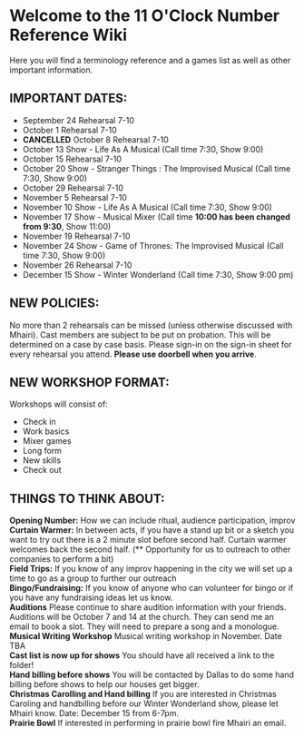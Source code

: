 # Welcome to the 11 O'Clock Number Reference Wiki

Here you will find a terminology reference and a games list as well as other important information.

## IMPORTANT DATES:
- September 24 Rehearsal 7-10
- October 1 Rehearsal 7-10
- **CANCELLED** October 8 Rehearsal 7-10
- October 13 Show - Life As A Musical (Call time 7:30, Show 9:00)
- October 15 Rehearsal 7-10
- October 20 Show - Stranger Things : The Improvised Musical (Call time 7:30, Show 9:00)
- October 29 Rehearsal 7-10
- November 5 Rehearsal 7-10
- November 10 Show - Life As A Musical (Call time 7:30, Show 9:00)
- November 17 Show - Musical Mixer (Call time **10:00 has been changed from 9:30**, Show 11:00)
- November 19 Rehearsal 7-10
- November 24 Show - Game of Thrones: The Improvised Musical (Call time 7:30, Show 9:00)
- November 26 Rehearsal 7-10
- December 15 Show - Winter Wonderland (Call time 7:30, Show 9:00 pm)

## NEW POLICIES:
No more than 2 rehearsals can be missed (unless otherwise discussed with Mhairi). Cast members are subject to be put on probation. This will be determined on a case by case basis. Please sign-in on the sign-in sheet for every rehearsal you attend. **Please use doorbell when you arrive**.  

## NEW WORKSHOP FORMAT:
Workshops will consist of:
- Check in
- Work basics
- Mixer games
- Long form
- New skills
- Check out

## THINGS TO THINK ABOUT:

**Opening Number:** How we can include ritual, audience participation, improv  
**Curtain Warmer:** In between acts, if you have a stand up bit or a sketch you want to try out there is a 2 minute slot before second half. Curtain warmer welcomes back the second half. (** Opportunity for us to outreach to other companies to perform a bit)  
**Field Trips:** If you know of any improv happening in the city we will set up a time to go as a group to further our outreach  
**Bingo/Fundraising:** If you know of anyone who can volunteer for bingo or if you have any fundraising ideas let us know.  
**Auditions** Please continue to share audition information with your friends. Auditions will be October 7 and 14 at the church. They can send me an email to book a slot. They will need to prepare a song and a monologue.   
**Musical Writing Workshop** Musical writing workshop in November. Date TBA  
**Cast list is now up for shows** You should have all received a link to the folder!  
**Hand billing before shows** You will be contacted by Dallas to do some hand billing before shows to help our houses get bigger.  
**Christmas Carolling and Hand billing** If you are interested in Christmas Caroling and handbilling before our Winter Wonderland show, please let Mhairi know. Date: December 15 from 6-7pm.  
**Prairie Bowl** If interested in performing in prairie bowl fire Mhairi an email.  

